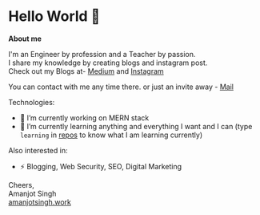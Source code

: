 # Hello World 👋
<!--
<p>
  <a href="https://www.linkedin.com/in/amanjot-singh-398731131/[removed]" rel="nofollow noreferrer">
    <img src="https://i.stack.imgur.com/gVE0j.png" alt="linkedin"/>
  </a> &nbsp; 
  <a href="https://amanjotsinghdhunna.medium.com/[removed]" rel="nofollow noreferrer">
    <img src="https://i.stack.imgur.com/tskMh.png" alt="github"/ >
  </a>
</p>


**amanjotsinghdhunna/amanjotsinghdhunna** is a ✨ _special_ ✨ repository because its `README.md` (this file) appears on your GitHub profile.

Here are some ideas to get you started:
- 🤔 I’m looking for help with ...
- 👯 I’m looking to collaborate on ...
- 💬 Ask me about ...
- 📫 How to reach me: ...
- 😄 Pronouns: ...
- ⚡ Fun fact: ...

-->
**About me**

I'm an Engineer by profession and a Teacher by passion.  
I share my knowledge by creating blogs and instagram post.  
Check out my Blogs at- [Medium](https://amanjotsinghdhunna.medium.com) and [Instagram](https://www.instagram.com/amanjotsinghdhunna/)

You can contact with me any time there. or just an invite away - [Mail](mailto:amamjotsingh260@gmail.com)

Technologies:

- 🔭 I’m currently working on MERN stack
- 🌱 I’m currently learning anything and everything I want and I can (type ``learning`` in [repos](https://github.com/dev-amandhunna?tab=repositories) to know what I am learning currently)

Also interested in:
- ⚡ Blogging, Web Security, SEO, Digital Marketing


Cheers,  
Amanjot Singh  
[amanjotsingh.work](https://amanjotsingh.work/)
